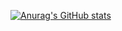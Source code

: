 [![Anurag's GitHub stats](https://github-readme-stats.vercel.app/api?DoYouNatureQ=anuraghazra)](https://github.com/anuraghazra/github-readme-stats)
